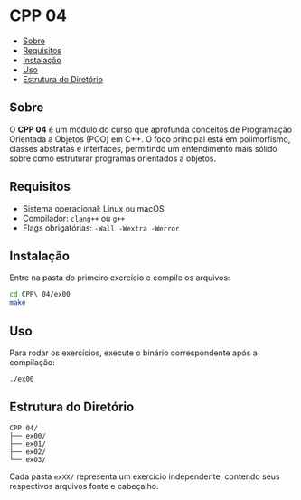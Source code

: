 # CPP 04

- [Sobre](#sobre)
- [Requisitos](#requisitos)
- [Instalação](#instalação)
- [Uso](#uso)
- [Estrutura do Diretório](#estrutura-do-diretório)

## Sobre
O **CPP 04** é um módulo do curso que aprofunda conceitos de Programação Orientada a Objetos (POO) em C++. O foco principal está em polimorfismo, classes abstratas e interfaces, permitindo um entendimento mais sólido sobre como estruturar programas orientados a objetos.

## Requisitos
- Sistema operacional: Linux ou macOS
- Compilador: `clang++` ou `g++`
- Flags obrigatórias: `-Wall -Wextra -Werror`

## Instalação
Entre na pasta do primeiro exercício e compile os arquivos:

```bash
cd CPP\ 04/ex00
make
```

## Uso

Para rodar os exercícios, execute o binário correspondente após a compilação:

```bash
./ex00
```

## Estrutura do Diretório

```
CPP 04/
├── ex00/
├── ex01/
├── ex02/
└── ex03/
```

Cada pasta `exXX/` representa um exercício independente, contendo seus respectivos arquivos fonte e cabeçalho.